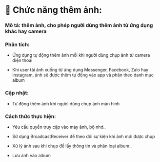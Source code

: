 # 🧩 Chức năng thêm ảnh: 

### Mô tả: thêm ảnh, cho phép người dùng thêm ảnh từ ứng dụng khác hay camera 

### Phân tích: 

+ Ứng dụng tự động thêm ảnh mỗi khi người dùng chụp ảnh từ camera điện thoại 

+ Khi user tải ảnh xuống từ ứng dụng Messenger, Facebook, Zalo hay Instagram, ảnh sẽ được thêm tự động vào app và phân theo danh mục album 

### Cập nhật: 

+ Tự động thêm ảnh khi người dùng chụp ảnh màn hình 

### Cách thức thực hiện: 

+ Yêu cầu quyền truy cập vào máy ảnh, bộ nhớ.. 

+ Sử dụng BroadcastReceiver để theo dõi sự kiện khi ảnh mới được chụp 

+ Xử lý ảnh sau khi chụp để lấy thông tin và phân loại album.. 

+ Lưu ảnh vào album 
